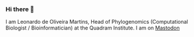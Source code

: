 ### Hi there 👋
I am Leonardo de Oliveira Martins, Head of Phylogenomics (Computational Biologist / Bioinformatician) at the Quadram Institute. I am on <a rel="me" href="https://mstdn.science/@leomrtns">Mastodon</a>
<!--
**leomrtns/leomrtns** is a ✨ _special_ ✨ repository because its `README.md` (this file) appears on your GitHub profile.
-->
